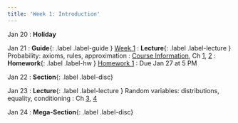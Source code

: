 ```yaml
---
title: 'Week 1: Introduction'
---
```


Jan 20
: **Holiday**

Jan 21
: **Guide**{: .label .label-guide } [Week 1](/assets/guides/spring25/week01.pdf)
: **Lecture**{: .label .label-lecture } Probability: axioms, rules, approximation
    : [Course Information](course-info), Ch [1](http://prob140.org/textbook/content/Chapter_01/00_Fundamentals.html), [2](http://prob140.org/textbook/content/Chapter_02/00_Calculating_Chances.html)
: **Homework**{: .label .label-hw } [Homework 1](http://prob140.datahub.berkeley.edu/hub/user-redirect/git-pull?repo=https://github.com/prob140/materials-sp25&branch=main&subPath=hw/Homework_01.ipynb)
    : Due Jan 27 at 5 PM
    
Jan 22
: **Section**{: .label .label-disc}

Jan 23
: **Lecture**{: .label .label-lecture } Random variables: distributions, equality, conditioning
    : Ch [3](http://prob140.org/textbook/content/Chapter_03/00_Random_Variables.html), [4](http://prob140.org/textbook/content/Chapter_04/00_Relations_Between_Variables.html)

Jan 24
: **Mega-Section**{: .label .label-disc}


